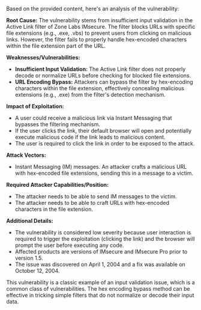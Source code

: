 Based on the provided content, here's an analysis of the vulnerability:

**Root Cause:**
The vulnerability stems from insufficient input validation in the Active Link filter of Zone Labs IMsecure. The filter blocks URLs with specific file extensions (e.g., .exe, .vbs) to prevent users from clicking on malicious links. However, the filter fails to properly handle hex-encoded characters within the file extension part of the URL.

**Weaknesses/Vulnerabilities:**
- **Insufficient Input Validation:** The Active Link filter does not properly decode or normalize URLs before checking for blocked file extensions.
- **URL Encoding Bypass:** Attackers can bypass the filter by hex-encoding characters within the file extension, effectively concealing malicious extensions (e.g., .exe) from the filter's detection mechanism.

**Impact of Exploitation:**
- A user could receive a malicious link via Instant Messaging that bypasses the filtering mechanism.
- If the user clicks the link, their default browser will open and potentially execute malicious code if the link leads to malicious content.
- The user is required to click the link in order to be exposed to the attack.

**Attack Vectors:**
- Instant Messaging (IM) messages. An attacker crafts a malicious URL with hex-encoded file extensions, sending this in a message to a victim.

**Required Attacker Capabilities/Position:**
- The attacker needs to be able to send IM messages to the victim.
- The attacker needs to be able to craft URLs with hex-encoded characters in the file extension.

**Additional Details:**
- The vulnerability is considered low severity because user interaction is required to trigger the exploitation (clicking the link) and the browser will prompt the user before executing any code.
- Affected products are versions of IMsecure and IMsecure Pro prior to version 1.5.
- The issue was discovered on April 1, 2004 and a fix was available on October 12, 2004.

This vulnerability is a classic example of an input validation issue, which is a common class of vulnerabilities. The hex encoding bypass method can be effective in tricking simple filters that do not normalize or decode their input data.